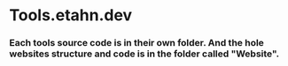 # Tools.etahn.dev
### Each tools source code is in their own folder. And the hole websites structure and code is in the folder called "Website".
